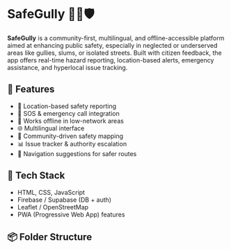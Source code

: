 # SafeGully 🚶‍♀️🛡️

**SafeGully** is a community-first, multilingual, and offline-accessible platform aimed at enhancing public safety, especially in neglected or underserved areas like gullies, slums, or isolated streets. Built with citizen feedback, the app offers real-time hazard reporting, location-based alerts, emergency assistance, and hyperlocal issue tracking.

## 🌟 Features

- 📍 Location-based safety reporting
- 🚨 SOS & emergency call integration
- 📶 Works offline in low-network areas
- 🌐 Multilingual interface
- 👥 Community-driven safety mapping
- 📊 Issue tracker & authority escalation
- 🧭 Navigation suggestions for safer routes

## 🔧 Tech Stack

- HTML, CSS, JavaScript
- Firebase / Supabase (DB + auth)
- Leaflet / OpenStreetMap
- PWA (Progressive Web App) features

## 📦 Folder Structure
